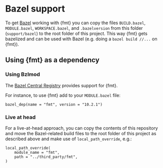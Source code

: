 # Bazel support

To get [Bazel](https://bazel.build/) working with {fmt} you can copy the files `BUILD.bazel`, 
`MODULE.bazel`, `WORKSPACE.bazel`, and `.bazelversion` from this folder (`support/bazel`) to the root folder of this project. 
This way {fmt} gets bazelized and can be used with Bazel (e.g. doing a `bazel build //...` on {fmt}). 

## Using {fmt} as a dependency

### Using Bzlmod

The [Bazel Central Registry](https://github.com/bazelbuild/bazel-central-registry/tree/main/modules/fmt) provides support for {fmt}.

For instance, to use {fmt} add to your `MODULE.bazel` file:

```
bazel_dep(name = "fmt", version = "10.2.1")
```

### Live at head

For a live-at-head approach, you can copy the contents of this repository and move the Bazel-related build files to the root folder of this project as described above and make use of `local_path_override`, e.g.:

```
local_path_override(
    module_name = "fmt",
    path = "../third_party/fmt",
)
```

